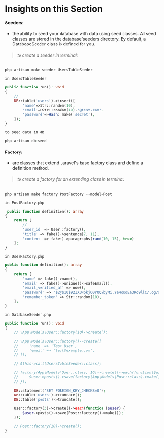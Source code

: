# Insights on this Section
#### Seeders:
- the ability to seed your database with data using seed classes. All seed classes are stored in the database/seeders directory. By default, a DatabaseSeeder class is defined for you.
> ###### to create a seeder in terminal:
```php
php artisan make:seeder UsersTableSeeder
```
`in UsersTableSeeder`
```php
public function run(): void
{
    //
    DB::table('users')->insert([
        'name'=>Str::random(10),
        'email'=>Str::random(10).'@test.com',
        'password'=>Hash::make('secret'),
    ]);
}
```
`to seed data in db`
```php
php artisan db:seed
```
#### Factory:
- are classes that extend Laravel's base factory class and define a definition method.
> ###### to create a factory for an extending class in terminal:
```php
php artisan make:factory PostFactory --model=Post
```
`in PostFactory.php`
```php
 public function definition(): array
{
    return [
        //
        'user_id' => User::factory(),
        'title' => fake()->sentence(7, 11),
        'content' => fake()->paragraphs(rand(10, 15), true)
    ];
}
```
`in UserFactory.php`
```php
public function definition(): array
{
    return [
        'name' => fake()->name(),
        'email' => fake()->unique()->safeEmail(),
        'email_verified_at' => now(),
        'password' => '$2y$10$92IXUNpkjO0rOQ5byMi.Ye4oKoEa3Ro9llC/.og/at2.uheWG/igi', // password
        'remember_token' => Str::random(10),
    ];
}
```
`in DatabaseSeeder.php`
```php
public function run(): void
{
    // \App\Models\User::factory(10)->create();

    // \App\Models\User::factory()->create([
    //     'name' => 'Test User',
    //     'email' => 'test@example.com',
    // ]);

    // $this->call(UsersTableSeeder::class);

    // factory(App\Models\User::class, 10)->create()->each(function($user) {
    //     $user->posts()->save(factory(App\Models\Post::class)->make());
    // });

    DB::statement('SET FOREIGN_KEY_CHECKS=0');
    DB::table('users')->truncate();
    DB::table('posts')->truncate();

    User::factory(3)->create()->each(function ($user) {
        $user->posts()->save(Post::factory()->make());
    });

    // Post::factory(10)->create();
}
```
